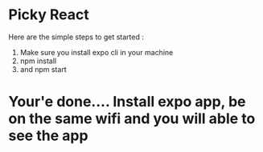 # Picky React
Here are the simple steps to get started :
1. Make sure you install expo cli in your machine
2. npm install
3. and npm start 

# Your'e done.... Install expo app, be on the same wifi and you will able to see the app

